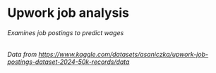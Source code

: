 # Upwork job analysis
###### Examines job postings to predict wages
###### Data from https://www.kaggle.com/datasets/asaniczka/upwork-job-postings-dataset-2024-50k-records/data
